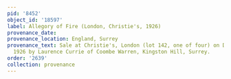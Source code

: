 ```yaml
---
pid: '8452'
object_id: '18597'
label: Allegory of Fire (London, Christie's, 1926)
provenance_date:
provenance_location: England, Surrey
provenance_text: Sale at Christie's, London (lot 142, one of four) on December 17,
  1926 by Laurence Currie of Coombe Warren, Kingston Hill, Surrey.
order: '2639'
collection: provenance
---
```

